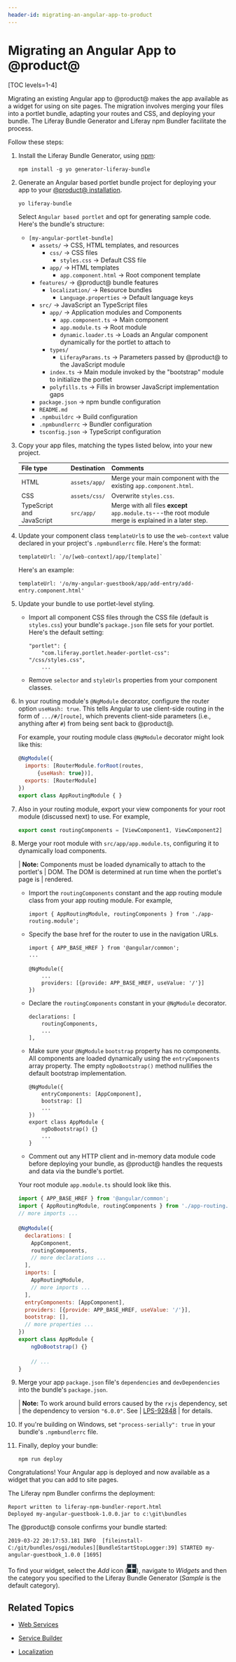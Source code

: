 ```yaml
---
header-id: migrating-an-angular-app-to-product
---
```


# Migrating an Angular App to @product@

[TOC levels=1-4]

Migrating an existing Angular app to @product@ makes the app available as a
widget for using on site pages. The migration involves merging your files into a
portlet bundle, adapting your routes and CSS, and deploying your bundle. The
Liferay Bundle Generator and Liferay npm Bundler facilitate the process. 

Follow these steps:

1.  Install the Liferay Bundle Generator, using
    [npm](https://www.npmjs.com/):

        npm install -g yo generator-liferay-bundle

2.  Generate an Angular based portlet bundle project for deploying your app to 
    your 
    [@product@ installation](/deployment/docs/installing-product). 

        yo liferay-bundle

    Select `Angular based portlet` and opt for generating sample code. Here's the bundle's structure: 

    -   `[my-angular-portlet-bundle]`
        -   `assets/` &rarr; CSS, HTML templates, and resources
            -   `css/` &rarr; CSS files
                -   `styles.css` &rarr; Default CSS file
            -   `app/` &rarr; HTML templates
                -   `app.component.html` &rarr; Root component template
        - `features/` &rarr; @product@ bundle features
            -   `localization/` &rarr; Resource bundles
                -   `Language.properties` &rarr; Default language keys
        -   `src/` &rarr; JavaScript an TypeScript files
            -   `app/` &rarr; Application modules and Components
                -   `app.component.ts` &rarr; Main component
                -   `app.module.ts` &rarr; Root module
                -   `dynamic.loader.ts` &rarr; Loads an Angular component 
                    dynamically for the portlet to attach to
            -   `types/`
                -   `LiferayParams.ts` &rarr; Parameters passed by @product@ to
                    the JavaScript module
            -   `index.ts` &rarr; Main module invoked by the "bootstrap" module to initialize the portlet
            -   `polyfills.ts` &rarr; Fills in browser JavaScript implementation
                gaps
        -   `package.json` &rarr; npm bundle configuration
        -   `README.md`
        -   `.npmbuildrc` &rarr; Build configuration
        -   `.npmbundlerrc` &rarr; Bundler configuration
        -   `tsconfig.json` &rarr; TypeScript configuration

3.  Copy your app files, matching the types listed below, into your new project.

    | File type | Destination | Comments |
    | --------- | ----------- | -------- |
    | HTML | `assets/app/` | Merge your main component with the existing `app.component.html`. |
    | CSS  | `assets/css/` | Overwrite `styles.css`. |
    | TypeScript and JavaScript | `src/app/` |  Merge with all files **except** `app.module.ts`---the root module merge is explained in a later step. |

4.  Update your component class `templateUrl`s to use the `web-context` value 
    declared in your project's `.npmbundlerrc`  file. Here's the format: 

        templateUrl: `/o/[web-context]/app/[template]`

    Here's an example:

        templateUrl: '/o/my-angular-guestbook/app/add-entry/add-entry.component.html'

5.  Update your bundle to use portlet-level styling. 

    -   Import all component CSS files through the CSS file (default is 
        `styles.css`) your bundle's `package.json` file sets for your portlet.
        Here's the default setting:

        ```
        "portlet": {
		    "com.liferay.portlet.header-portlet-css": "/css/styles.css",
            ...
        ```

    -   Remove `selector` and `styleUrls` properties from your component 
        classes. 

6.  In your routing module's `@NgModule` decorator, configure the router option
    `useHash: true`. This tells Angular to use client-side routing in the form
    of `.../#/[route]`, which prevents client-side parameters (i.e., anything
    after `#`) from being sent back to @product@. 

    For example, your routing module class `@NgModule` decorator might look like
    this:

    ```javascript
    @NgModule({
      imports: [RouterModule.forRoot(routes,
          {useHash: true})],
      exports: [RouterModule]
    })
    export class AppRoutingModule { }
    ```

7.  Also in your routing module, export your view components for your root 
    module (discussed next) to use. For example,

    ```javascript
    export const routingComponents = [ViewComponent1, ViewComponent2]
    ```

8.  Merge your root module with `src/app/app.module.ts`, configuring it to 
    dynamically load components. 

    | **Note:** Components must be loaded dynamically to attach to the portlet's
    | DOM. The DOM is determined at run time when the portlet's page is
    | rendered. 

    -   Import the `routingComponents` constant and the app routing module class
        from your app routing module. For example,

        ```
        import { AppRoutingModule, routingComponents } from './app-routing.module';
        ```

    -   Specify the base href for the router to use in the navigation URLs. 

        ```
        import { APP_BASE_HREF } from '@angular/common';
        ...
        
        @NgModule({
            ...
            providers: [{provide: APP_BASE_HREF, useValue: '/'}]
        })
        ```

    -   Declare the `routingComponents` constant in your `@NgModule` decorator. 

        ```
        declarations: [
            routingComponents,
            ...
        ],
        ```

    -   Make sure your `@NgModule` `bootstrap` property has no components. All 
        components are loaded dynamically using the `entryComponents` array
        property. The empty `ngDoBootstrap()` method nullifies the default
        bootstrap implementation. 

        ```
        @NgModule({
    	    entryComponents: [AppComponent],
            bootstrap: []
            ...
        })
        export class AppModule {
            ngDoBootstrap() {}
            ...
        }
        ```

    -   Comment out any HTTP client and in-memory data module code before 
        deploying your bundle, as @product@ handles the requests and data via 
        the bundle's portlet. 

    Your root module `app.module.ts` should look like this. 

    ```javascript
    import { APP_BASE_HREF } from '@angular/common';
    import { AppRoutingModule, routingComponents } from './app-routing.module';
    // more imports ...

    @NgModule({
      declarations: [
        AppComponent,
        routingComponents, 
        // more declarations ...
      ],
      imports: [
        AppRoutingModule,
        // more imports ...
      ],
      entryComponents: [AppComponent],
      providers: [{provide: APP_BASE_HREF, useValue: '/'}],
      bootstrap: [],
      // more properties ...
    })
    export class AppModule {
        ngDoBootstrap() {}

        // ...
    }
    ```

9.  Merge your app `package.json` file's `dependencies` and `devDependencies` 
    into the bundle's `package.json`.
    
    | **Note:** To work around build errors caused by the `rxjs` dependency, set
    | the dependency to version `"6.0.0"`. See
    | [LPS-92848](https://issues.liferay.com/browse/LPS-92848)
    | for details. 

10. If you're building on Windows, set `"process-serially": true` in your 
    bundle's `.npmbundlerrc` file. 
 
11. Finally, deploy your bundle:

        npm run deploy

Congratulations! Your Angular app is deployed and now available as a widget that
you can add to site pages. 

The Liferay npm Bundler confirms the deployment:

    Report written to liferay-npm-bundler-report.html
    Deployed my-angular-guestbook-1.0.0.jar to c:\git\bundles

The @product@ console confirms your bundle started: 

    2019-03-22 20:17:53.181 INFO  [fileinstall-C:/git/bundles/osgi/modules][BundleStartStopLogger:39] STARTED my-angular-guestbook_1.0.0 [1695]

To find your widget, select the *Add* icon
(![Add](../../../images/icon-add-app.png)),
navigate to *Widgets* and then the category you specified to the Liferay Bundle
Generator (*Sample* is the default category). 

## Related Topics

- [Web Services](/docs/7-2/frameworks/-/knowledge_base/appdev/web-services
)

- [Service Builder](/docs/7-2/frameworks/-/knowledge_base/frameworks/service-builder
)

- [Localization](/docs/7-2/frameworks/-/knowledge_base/frameworks/localization
)
